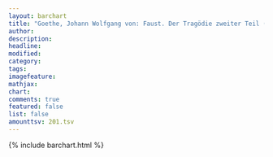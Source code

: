 ```yaml
---
layout: barchart
title: "Goethe, Johann Wolfgang von: Faust. Der Tragödie zweiter Teil (1831)"
author:
description:
headline:
modified:
category:
tags:
imagefeature: 
mathjax: 
chart: 
comments: true
featured: false
list: false
amounttsv: 201.tsv
---
```

{% include barchart.html %}
